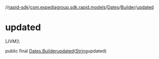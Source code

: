 //[rapid-sdk](../../../../index.md)/[com.expediagroup.sdk.rapid.models](../../index.md)/[Dates](../index.md)/[Builder](index.md)/[updated](updated.md)

# updated

[JVM]\

public final [Dates.Builder](index.md)[updated](updated.md)([String](https://docs.oracle.com/javase/8/docs/api/java/lang/String.html)updated)
